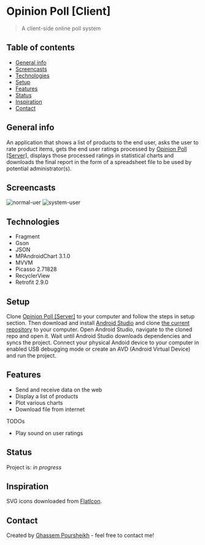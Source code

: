 # Opinion Poll [Client]
> A client-side online poll system

## Table of contents
* [General info](#general-info)
* [Screencasts](#screencasts)
* [Technologies](#technologies)
* [Setup](#setup)
* [Features](#features)
* [Status](#status)
* [Inspiration](#inspiration)
* [Contact](#contact)

## General info
An application that shows a list of products to the end user, asks the user to rate product items, gets the end user ratings processed by [Opinion Poll [Server]](https://github.com/gh-poursheikh/opinion-poll-server.git), displays those processed ratings in statistical charts and downloads the final report in the form of a spreadsheet file to be used by potential administrator(s).

## Screencasts
![normal-uer](https://user-images.githubusercontent.com/83492666/125852084-090ecf0c-63e3-4a43-adb8-17f74d8bdc89.gif)
![system-user](https://user-images.githubusercontent.com/83492666/125852289-f390a5e8-357e-4f53-9c09-2a2c6d552b00.gif)

## Technologies
* Fragment
* Gson
* JSON
* MPAndroidChart 3.1.0
* MVVM
* Picasso 2.71828
* RecyclerView
* Retrofit 2.9.0

## Setup
Clone [Opinion Poll [Server]](https://github.com/gh-poursheikh/opinion-poll-server.git) to your computer and follow the steps in setup section. Then download and install [Android Studio](https://developer.android.com/studio) and clone [the current repository](https://github.com/gh-poursheikh/opinion-poll-client.git) to your computer.
Open Android Studio, navigate to the cloned repo and open it. Wait until Android Studio downloads dependencies and syncs the project. Connect your physical Andoid device to your computer in enabled USB debugging mode or create an AVD (Android Virtual Device) and run the project.

## Features
* Send and receive data on the web
* Display a list of products
* Plot various charts
* Download file from internet

TODOs
* Play sound on user ratings

## Status
Project is: _in progress_

## Inspiration
SVG icons downloaded from [FlatIcon](https://www.flaticon.com).

## Contact
Created by [Ghassem Poursheikh](https://www.linkedin.com/in/ghassem-poursheikh/) - feel free to contact me!

